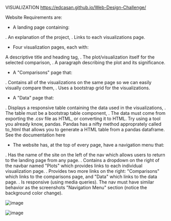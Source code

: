 
VISUALIZATION
https://edcasan.github.io/Web-Design-Challenge/


Website Requirements are:

- A landing page containing:

. An explanation of the project,
. Links to each visualizations page.


- Four visualization pages, each with:

A descriptive title and heading tag,
. The plot/visualization itself for the selected comparison,
. A paragraph describing the plot and its significance.


- A "Comparisons" page that:

. Contains all of the visualizations on the same page so we can easily visually compare them,
. Uses a bootstrap grid for the visualizations.


- A "Data" page that:

. Displays a responsive table containing the data used in the visualizations,
. The table must be a bootstrap table component,
. The data must come from exporting the .csv file as HTML, or converting it to HTML. Try using a tool you already know, pandas. Pandas has a nifty method approprately called to_html that allows you to generate a HTML table from a pandas dataframe. See the documentation here

- The website has, at the top of every page, have a navigation menu that:

. Has the name of the site on the left of the nav which allows users to return to the landing page from any page.
. Contains a dropdown on the right of the navbar named "Plots" which provides links to each individual visualization page.
. Provides two more links on the right: "Comparisons" which links to the comparisons page, and "Data" which links to the data page.
. Is responsive (using media queries). The nav must have similar behavior as the screenshots "Navigation Menu" section (notice the background color change).

![image](https://user-images.githubusercontent.com/63757160/109597637-b6e8c000-7add-11eb-894a-af705d1564db.png)

![image](https://user-images.githubusercontent.com/63757160/109597920-d253cb00-7add-11eb-869e-a20af2da56ab.png)




